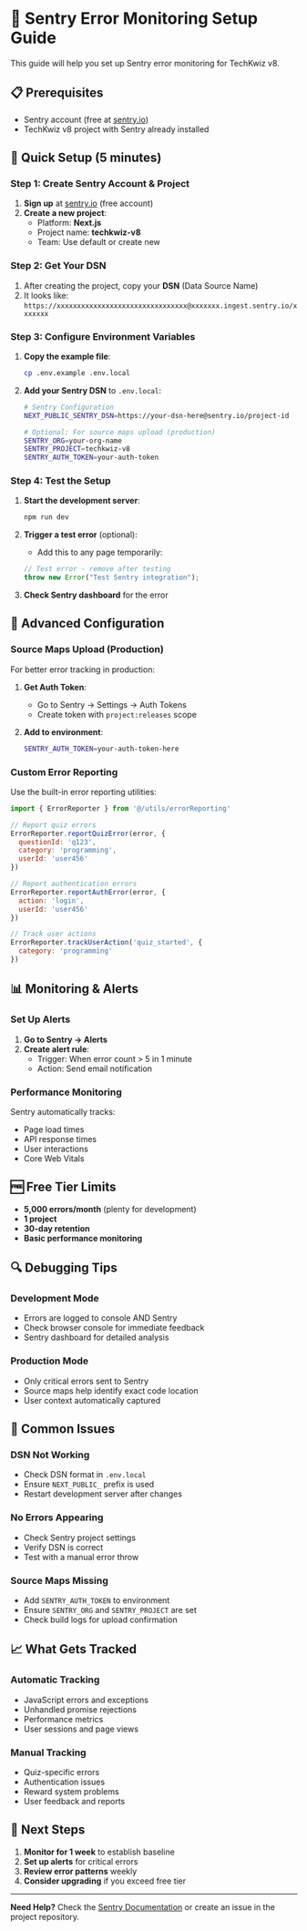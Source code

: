 # 🚨 Sentry Error Monitoring Setup Guide

This guide will help you set up Sentry error monitoring for TechKwiz v8.

## 📋 Prerequisites

- Sentry account (free at [sentry.io](https://sentry.io))
- TechKwiz v8 project with Sentry already installed

## 🚀 Quick Setup (5 minutes)

### Step 1: Create Sentry Account & Project

1. **Sign up** at [sentry.io](https://sentry.io) (free account)
2. **Create a new project**:
   - Platform: **Next.js**
   - Project name: **techkwiz-v8**
   - Team: Use default or create new

### Step 2: Get Your DSN

1. After creating the project, copy your **DSN** (Data Source Name)
2. It looks like: `https://xxxxxxxxxxxxxxxxxxxxxxxxxxxxxxxx@xxxxxxx.ingest.sentry.io/xxxxxxx`

### Step 3: Configure Environment Variables

1. **Copy the example file**:
   ```bash
   cp .env.example .env.local
   ```

2. **Add your Sentry DSN** to `.env.local`:
   ```bash
   # Sentry Configuration
   NEXT_PUBLIC_SENTRY_DSN=https://your-dsn-here@sentry.io/project-id
   
   # Optional: For source maps upload (production)
   SENTRY_ORG=your-org-name
   SENTRY_PROJECT=techkwiz-v8
   SENTRY_AUTH_TOKEN=your-auth-token
   ```

### Step 4: Test the Setup

1. **Start the development server**:
   ```bash
   npm run dev
   ```

2. **Trigger a test error** (optional):
   - Add this to any page temporarily:
   ```javascript
   // Test error - remove after testing
   throw new Error("Test Sentry integration");
   ```

3. **Check Sentry dashboard** for the error

## 🔧 Advanced Configuration

### Source Maps Upload (Production)

For better error tracking in production:

1. **Get Auth Token**:
   - Go to Sentry → Settings → Auth Tokens
   - Create token with `project:releases` scope

2. **Add to environment**:
   ```bash
   SENTRY_AUTH_TOKEN=your-auth-token-here
   ```

### Custom Error Reporting

Use the built-in error reporting utilities:

```javascript
import { ErrorReporter } from '@/utils/errorReporting'

// Report quiz errors
ErrorReporter.reportQuizError(error, {
  questionId: 'q123',
  category: 'programming',
  userId: 'user456'
})

// Report authentication errors
ErrorReporter.reportAuthError(error, {
  action: 'login',
  userId: 'user456'
})

// Track user actions
ErrorReporter.trackUserAction('quiz_started', {
  category: 'programming'
})
```

## 📊 Monitoring & Alerts

### Set Up Alerts

1. **Go to Sentry → Alerts**
2. **Create alert rule**:
   - Trigger: When error count > 5 in 1 minute
   - Action: Send email notification

### Performance Monitoring

Sentry automatically tracks:
- Page load times
- API response times
- User interactions
- Core Web Vitals

## 🆓 Free Tier Limits

- **5,000 errors/month** (plenty for development)
- **1 project**
- **30-day retention**
- **Basic performance monitoring**

## 🔍 Debugging Tips

### Development Mode
- Errors are logged to console AND Sentry
- Check browser console for immediate feedback
- Sentry dashboard for detailed analysis

### Production Mode
- Only critical errors sent to Sentry
- Source maps help identify exact code location
- User context automatically captured

## 🚨 Common Issues

### DSN Not Working
- Check DSN format in `.env.local`
- Ensure `NEXT_PUBLIC_` prefix is used
- Restart development server after changes

### No Errors Appearing
- Check Sentry project settings
- Verify DSN is correct
- Test with a manual error throw

### Source Maps Missing
- Add `SENTRY_AUTH_TOKEN` to environment
- Ensure `SENTRY_ORG` and `SENTRY_PROJECT` are set
- Check build logs for upload confirmation

## 📈 What Gets Tracked

### Automatic Tracking
- JavaScript errors and exceptions
- Unhandled promise rejections
- Performance metrics
- User sessions and page views

### Manual Tracking
- Quiz-specific errors
- Authentication issues
- Reward system problems
- User feedback and reports

## 🎯 Next Steps

1. **Monitor for 1 week** to establish baseline
2. **Set up alerts** for critical errors
3. **Review error patterns** weekly
4. **Consider upgrading** if you exceed free tier

---

**Need Help?** Check the [Sentry Documentation](https://docs.sentry.io/platforms/javascript/guides/nextjs/) or create an issue in the project repository.
